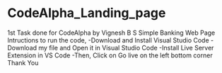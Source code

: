 # CodeAlpha_Landing_page
1st Task done for CodeAlpha by Vignesh B S
Simple Banking Web Page
Intructions to run the code,
-Download and Install Visual Studio Code
-Download my file and Open it in Visual Studio Code
-Install Live Server Extension in VS Code
-Then, Click on Go live on the left bottom corner
Thank You
